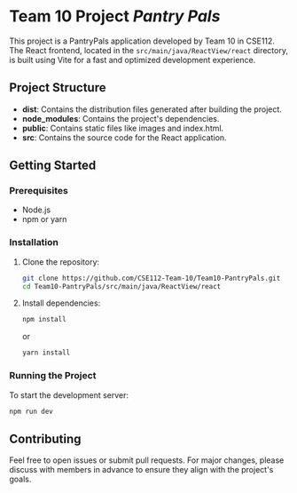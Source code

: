 # Team 10 Project *Pantry Pals*

This project is a PantryPals application developed by Team 10 in CSE112. The React frontend, located in the `src/main/java/ReactView/react` directory, is built using Vite for a fast and optimized development experience.

## Project Structure

- **dist**: Contains the distribution files generated after building the project.
- **node_modules**: Contains the project's dependencies.
- **public**: Contains static files like images and index.html.
- **src**: Contains the source code for the React application.

## Getting Started

### Prerequisites

- Node.js
- npm or yarn

### Installation

1. Clone the repository:
    ```sh
    git clone https://github.com/CSE112-Team-10/Team10-PantryPals.git
    cd Team10-PantryPals/src/main/java/ReactView/react
    ```
2. Install dependencies:
    ```sh
    npm install
    ```
   or
    ```sh
    yarn install
    ```

### Running the Project

To start the development server:
```sh
npm run dev
```

## Contributing
Feel free to open issues or submit pull requests. For major changes, please discuss with members in advance to ensure they align with the project's goals.
